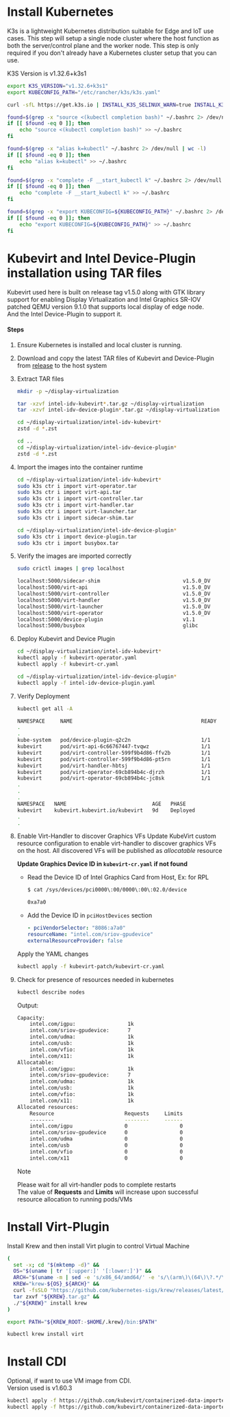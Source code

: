 # Install Kubernetes
K3s is a lightweight Kubernetes distribution suitable for Edge and IoT use cases. This step will setup a single node cluster where the host function as both the server/control plane and the worker node. This step is only required if you don't already have a Kubernetes cluster setup that you can use. 

K3S Version is v1.32.6+k3s1

```sh
export K3S_VERSION="v1.32.6+k3s1"
export KUBECONFIG_PATH="/etc/rancher/k3s/k3s.yaml"

curl -sfL https://get.k3s.io | INSTALL_K3S_SELINUX_WARN=true INSTALL_K3S_VERSION=${K3S_VERSION}  sh -s - --disable=traefik --write-kubeconfig-mode=644

found=$(grep -x "source <(kubectl completion bash)" ~/.bashrc 2> /dev/null | wc -l)
if [[ $found -eq 0 ]]; then
    echo "source <(kubectl completion bash)" >> ~/.bashrc
fi

found=$(grep -x "alias k=kubectl" ~/.bashrc 2> /dev/null | wc -l)
if [[ $found -eq 0 ]]; then
    echo "alias k=kubectl" >> ~/.bashrc
fi

found=$(grep -x "complete -F __start_kubectl k" ~/.bashrc 2> /dev/null | wc -l)
if [[ $found -eq 0 ]]; then
    echo "complete -F __start_kubectl k" >> ~/.bashrc
fi

found=$(grep -x "export KUBECONFIG=${KUBECONFIG_PATH}" ~/.bashrc 2> /dev/null | wc -l)
if [[ $found -eq 0 ]]; then
    echo "export KUBECONFIG=${KUBECONFIG_PATH}" >> ~/.bashrc
fi
```

# Kubevirt and Intel Device-Plugin installation using TAR files
Kubevirt used here is built on release tag v1.5.0 along with GTK library support for enabling Display Virtualization and Intel Graphics SR-IOV patched QEMU version 9.1.0 that supports local display of edge node.\
And the Intel Device-Plugin to support it.

#### Steps
1.  Ensure Kubernetes is installed and local cluster is running.
2.  Download and copy the latest TAR files of Kubevirt and Device-Plugin from [release](https://github.com/open-edge-platform/edge-desktop-virtualization/releases) to the host system
3.  Extract TAR files
    ```sh
    mkdir -p ~/display-virtualization

    tar -xzvf intel-idv-kubevirt*.tar.gz ~/display-virtualization
    tar -xzvf intel-idv-device-plugin*.tar.gz ~/display-virtualization

    cd ~/display-virtualization/intel-idv-kubevirt*
    zstd -d *.zst

    cd ..
    cd ~/display-virtualization/intel-idv-device-plugin*
    zstd -d *.zst
    ```
4.  Import the images into the container runtime
    ```sh
    cd ~/display-virtualization/intel-idv-kubevirt*
    sudo k3s ctr i import virt-operator.tar
    sudo k3s ctr i import virt-api.tar
    sudo k3s ctr i import virt-controller.tar
    sudo k3s ctr i import virt-handler.tar
    sudo k3s ctr i import virt-launcher.tar
    sudo k3s ctr i import sidecar-shim.tar

    cd ~/display-virtualization/intel-idv-device-plugin*
    sudo k3s ctr i import device-plugin.tar
    sudo k3s ctr i import busybox.tar
    ```
5.  Verify the images are imported correctly
    ```sh
    sudo crictl images | grep localhost

    localhost:5000/sidecar-shim                           v1.5.0_DV           c48d79a700926       51.5MB
    localhost:5000/virt-api                               v1.5.0_DV           025a39d7f7504       28.6MB
    localhost:5000/virt-controller                        v1.5.0_DV           d1cb23d032aa0       27.9MB
    localhost:5000/virt-handler                           v1.5.0_DV           a9bd1a37e2e0c       90.7MB
    localhost:5000/virt-launcher                          v1.5.0_DV           c69ddc6b90387       403MB
    localhost:5000/virt-operator                          v1.5.0_DV           99462ddb3a866       39.8MB
    localhost:5000/device-plugin                          v1.1                156ba1fcaf549       21.3MB
    localhost:5000/busybox                                glibc               ff7a7936e9306       2.21MB
    ```
6.  Deploy Kubevirt and Device Plugin
    ```sh
    cd ~/display-virtualization/intel-idv-kubevirt*
    kubectl apply -f kubevirt-operator.yaml
    kubectl apply -f kubevirt-cr.yaml

    cd ~/display-virtualization/intel-idv-device-plugin*
    kubectl apply -f intel-idv-device-plugin.yaml
    ```
7.  Verify Deployment
    ```sh
    kubectl get all -A

    NAMESPACE     NAME                                          READY   STATUS    RESTARTS      AGE
    .
    .
    kube-system   pod/device-plugin-q2c2n                       1/1     Running   0             10d
    kubevirt      pod/virt-api-6c66767447-tvqwz                 1/1     Running   0             8d
    kubevirt      pod/virt-controller-599f9b4d86-ffv2b          1/1     Running   0             8d
    kubevirt      pod/virt-controller-599f9b4d86-pt5rn          1/1     Running   0             8d
    kubevirt      pod/virt-handler-hbtsj                        1/1     Running   0             8d
    kubevirt      pod/virt-operator-69cb894b4c-djrzh            1/1     Running   0             8d
    kubevirt      pod/virt-operator-69cb894b4c-jc8sk            1/1     Running   0             8d
    .
    .
    .
    NAMESPACE   NAME                            AGE   PHASE
    kubevirt    kubevirt.kubevirt.io/kubevirt   9d    Deployed
    .
    .
    ```
8.  Enable Virt-Handler to discover Graphics VFs
    Update KubeVirt custom resource configuration to enable virt-handler to discover graphics VFs on the host. All discovered VFs will be published as *allocatable* resource

    **Update Graphics Device ID in `kubevirt-cr.yaml` if not found**
      - Read the Device ID of Intel Graphics Card from Host, Ex: for RPL
        ```sh
        $ cat /sys/devices/pci0000\:00/0000\:00\:02.0/device

        0xa7a0
        ```
      - Add the Device ID in `pciHostDevices` section
        ```yaml
        - pciVendorSelector: "8086:a7a0"
        resourceName: "intel.com/sriov-gpudevice"
        externalResourceProvider: false
        ```

    Apply the YAML changes
    ```sh
    kubectl apply -f kubevirt-patch/kubevirt-cr.yaml
    ```
9.  Check for presence of resources needed in kubernetes
    ```sh
    kubectl describe nodes
    ```
    Output:
    ```sh
    Capacity:
        intel.com/igpu:                 1k
        intel.com/sriov-gpudevice:      7
        intel.com/udma:                 1k
        intel.com/usb:                  1k
        intel.com/vfio:                 1k
        intel.com/x11:                  1k
    Allocatable:
        intel.com/igpu:                 1k
        intel.com/sriov-gpudevice:      7
        intel.com/udma:                 1k
        intel.com/usb:                  1k
        intel.com/vfio:                 1k
        intel.com/x11:                  1k
    Allocated resources:
        Resource                       Requests     Limits
        --------                       --------     ------
        intel.com/igpu                 0                 0
        intel.com/sriov-gpudevice      0                 0
        intel.com/udma                 0                 0
        intel.com/usb                  0                 0
        intel.com/vfio                 0                 0
        intel.com/x11                  0                 0
    ```
    > [!Note] 
    > Please wait for all virt-handler pods to complete restarts\
    > The value of **Requests** and **Limits** will increase upon successful resource allocation to running pods/VMs


# Install Virt-Plugin

  Install Krew and then install Virt plugin to control Virtual Machine
  ```sh
  (
    set -x; cd "$(mktemp -d)" &&
    OS="$(uname | tr '[:upper:]' '[:lower:]')" &&
    ARCH="$(uname -m | sed -e 's/x86_64/amd64/' -e 's/\(arm\)\(64\)\?.*/\1\2/' -e 's/aarch64$/arm64/')" &&
    KREW="krew-${OS}_${ARCH}" &&
    curl -fsSLO "https://github.com/kubernetes-sigs/krew/releases/latest/download/${KREW}.tar.gz" &&
    tar zxvf "${KREW}.tar.gz" &&
    ./"${KREW}" install krew
  )

  export PATH="${KREW_ROOT:-$HOME/.krew}/bin:$PATH"

  kubectl krew install virt
  ```

# Install CDI
  Optional, if want to use VM image from CDI.\
  Version used is v1.60.3
  ```sh
  kubectl apply -f https://github.com/kubevirt/containerized-data-importer/releases/download/v1.60.3/cdi-operator.yaml
  kubectl apply -f https://github.com/kubevirt/containerized-data-importer/releases/download/v1.60.3/cdi-cr.yaml
  ```

